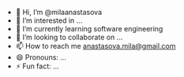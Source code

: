 - 👋 Hi, I’m @milaanastasova
- 👀 I’m interested in ...
- 🌱 I’m currently learning software engineering
- 💞️ I’m looking to collaborate on ...
- 📫 How to reach me anastasova.mila@gmail.com
- 😄 Pronouns: ...
- ⚡ Fun fact: ...
